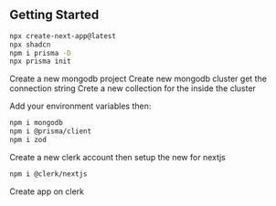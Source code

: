 ## Getting Started

```bash
npx create-next-app@latest
npx shadcn
npm i prisma -D
npx prisma init
```

Create a new mongodb project
Create new mongodb cluster get the connection string
Crete a new collection for the inside the cluster

Add your environment variables then:

```bash
npm i mongodb
npm i @prisma/client
npm i zod
```

Create a new clerk account then setup the new for nextjs

```bash
npm i @clerk/nextjs
```

Create app on clerk